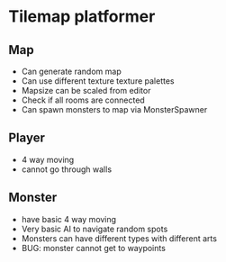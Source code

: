 # Tilemap platformer

## Map
- Can generate random map
- Can use different texture texture palettes
- Mapsize can be scaled from editor
- Check if all rooms are connected
- Can spawn monsters to map via MonsterSpawner

## Player
- 4 way moving
- cannot go through walls

## Monster
- have basic 4 way moving
- Very basic AI to navigate random spots
- Monsters can have different types with different arts
- BUG: monster cannot get to waypoints
